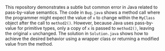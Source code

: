 This repository demonstrates a subtle but common error in Java related to pass-by-value semantics. The code in `Bug.java` shows a method call where the programmer might expect the value of `x` to change within the `MyClass` object after the call to `method2()`. However, because Java uses pass-by-value for primitive types, only a copy of `x` is passed to `method2()`, leaving the original `x` unchanged.  The solution in `Solution.java` shows how to achieve the desired behavior using a wrapper class or returning a modified value from the method.
